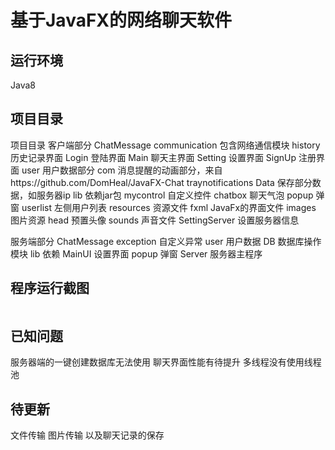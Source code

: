 # 基于JavaFX的网络聊天软件

## 运行环境
Java8

## 项目目录
项目目录
客户端部分
ChatMessage
    communication    包含网络通信模块
    history            历史记录界面
    Login             登陆界面
    Main              聊天主界面
    Setting            设置界面
    SignUp            注册界面
    user              用户数据部分
com             消息提醒的动画部分，来自https://github.com/DomHeal/JavaFX-Chat
    traynotifications
Data                保存部分数据，如服务器ip
lib                  依赖jar包
mycontrol             自定义控件
    chatbox           聊天气泡
    popup            弹窗
    userlist            左侧用户列表
resources              资源文件
    fxml               JavaFx的界面文件
    images             图片资源
        head           预置头像
    sounds             声音文件
SettingServer            设置服务器信息
    
服务端部分
ChatMessage
exception           自定义异常
user               用户数据
DB                     数据库操作模块
lib                     依赖
MainUI                 设置界面
popup                 弹窗
Server                 服务器主程序


## 程序运行截图
<img src="">

## 已知问题
服务器端的一键创建数据库无法使用
聊天界面性能有待提升
多线程没有使用线程池

## 待更新
文件传输
图片传输
以及聊天记录的保存